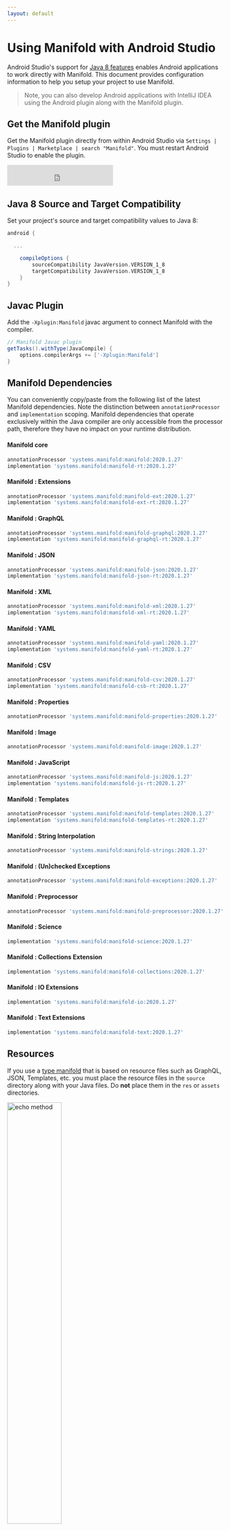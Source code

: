 ```yaml
---
layout: default
---
```


# Using Manifold with Android Studio

Android Studio's support for [Java 8 features](https://developer.android.com/studio/write/java8-support.html) enables
Android applications to work directly with Manifold. This document provides configuration information to help you setup
your project to use Manifold.

>Note, you can also develop Android applications with IntelliJ IDEA using the Android plugin along with the Manifold
>plugin. 

## Get the Manifold plugin
Get the Manifold plugin directly from within Android Studio via `Settings | Plugins | Marketplace | search "Manifold"`.
You must restart Android Studio to enable the plugin. 

<iframe frameborder="none" width="245px" height="48px" src="https://plugins.jetbrains.com/embeddable/install/10057">
</iframe>
 
## Java 8 Source and Target Compatibility 
Set your project's source and target compatibility values to Java 8:

```groovy
android {

  ...

    compileOptions {
        sourceCompatibility JavaVersion.VERSION_1_8
        targetCompatibility JavaVersion.VERSION_1_8
    }
}
```

## Javac Plugin
Add the `-Xplugin:Manifold` javac argument to connect Manifold with the compiler.

```groovy
// Manifold Javac plugin
getTasks().withType(JavaCompile) {
    options.compilerArgs += ['-Xplugin:Manifold']
}
```    

## Manifold Dependencies
You can conveniently copy/paste from the following list of the latest Manifold dependencies. Note the distinction
between `annotationProcessor` and `implementation` scoping. Manifold dependencies that operate exclusively within the
Java compiler are only accessible from the processor path, therefore they have no impact on your runtime distribution.

#### Manifold core
```groovy
annotationProcessor 'systems.manifold:manifold:2020.1.27'
implementation 'systems.manifold:manifold-rt:2020.1.27'
```
#### Manifold : Extensions
```groovy
annotationProcessor 'systems.manifold:manifold-ext:2020.1.27'
implementation 'systems.manifold:manifold-ext-rt:2020.1.27'
```
#### Manifold : GraphQL
```groovy
annotationProcessor 'systems.manifold:manifold-graphql:2020.1.27'
implementation 'systems.manifold:manifold-graphql-rt:2020.1.27'
```
#### Manifold : JSON
```groovy
annotationProcessor 'systems.manifold:manifold-json:2020.1.27'
implementation 'systems.manifold:manifold-json-rt:2020.1.27'
```
#### Manifold : XML
```groovy
annotationProcessor 'systems.manifold:manifold-xml:2020.1.27'
implementation 'systems.manifold:manifold-xml-rt:2020.1.27'
```
#### Manifold : YAML
```groovy
annotationProcessor 'systems.manifold:manifold-yaml:2020.1.27'
implementation 'systems.manifold:manifold-yaml-rt:2020.1.27'
```
#### Manifold : CSV
```groovy
annotationProcessor 'systems.manifold:manifold-csv:2020.1.27'
implementation 'systems.manifold:manifold-csb-rt:2020.1.27'
```
#### Manifold : Properties
```groovy
annotationProcessor 'systems.manifold:manifold-properties:2020.1.27'
```
#### Manifold : Image
```groovy
annotationProcessor 'systems.manifold:manifold-image:2020.1.27'
```
#### Manifold : JavaScript
```groovy
annotationProcessor 'systems.manifold:manifold-js:2020.1.27'
implementation 'systems.manifold:manifold-js-rt:2020.1.27'
```
#### Manifold : Templates
```groovy
annotationProcessor 'systems.manifold:manifold-templates:2020.1.27'
implementation 'systems.manifold:manifold-templates-rt:2020.1.27'
```
#### Manifold : String Interpolation
```groovy
annotationProcessor 'systems.manifold:manifold-strings:2020.1.27'
```
#### Manifold : (Un)checked Exceptions
```groovy
annotationProcessor 'systems.manifold:manifold-exceptions:2020.1.27'
```
#### Manifold : Preprocessor
```groovy
annotationProcessor 'systems.manifold:manifold-preprocessor:2020.1.27'
```
#### Manifold : Science
```groovy
implementation 'systems.manifold:manifold-science:2020.1.27'
```
#### Manifold : Collections Extension
```groovy
implementation 'systems.manifold:manifold-collections:2020.1.27'
```
#### Manifold : IO Extensions
```groovy
implementation 'systems.manifold:manifold-io:2020.1.27'
```
#### Manifold : Text Extensions
```groovy
implementation 'systems.manifold:manifold-text:2020.1.27'
```

## Resources

If you use a [type manifold](https://github.com/manifold-systems/manifold/tree/master/manifold-core-parent/manifold#the-big-picture)
that is based on resource files such as GraphQL, JSON, Templates, etc. you must place the resource files in the 
`source` directory along with your Java files.  Do **not** place them in the `res` or `assets` directories.
 
<p><img src="http://manifold.systems/images/android_resources.png" alt="echo method" width="50%" height="50%"/></p> 

